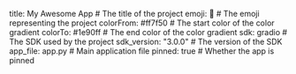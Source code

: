 title: My Awesome App  # The title of the project
emoji: 🚀  # The emoji representing the project
colorFrom: #ff7f50  # The start color of the color gradient
colorTo: #1e90ff  # The end color of the color gradient
sdk: gradio  # The SDK used by the project
sdk_version: "3.0.0"  # The version of the SDK
app_file: app.py  # Main application file
pinned: true  # Whether the app is pinned
